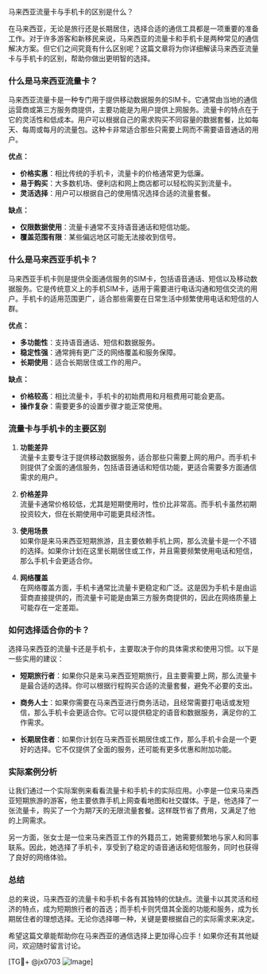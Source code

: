 马来西亚流量卡与手机卡的区别是什么？

在马来西亚，无论是旅行还是长期居住，选择合适的通信工具都是一项重要的准备工作。对于许多游客和新移民来说，马来西亚的流量卡和手机卡是两种常见的通信解决方案。但它们之间究竟有什么区别呢？这篇文章将为你详细解读马来西亚流量卡与手机卡的区别，帮助你做出更明智的选择。

### 什么是马来西亚流量卡？

马来西亚流量卡是一种专门用于提供移动数据服务的SIM卡。它通常由当地的通信运营商或第三方服务商提供，主要功能是为用户提供上网服务。流量卡的特点在于它的灵活性和低成本。用户可以根据自己的需求购买不同容量的数据套餐，比如每天、每周或每月的流量包。这种卡非常适合那些只需要上网而不需要语音通话的用户。

**优点：**
- **价格实惠**：相比传统的手机卡，流量卡的价格通常更为低廉。
- **易于购买**：大多数机场、便利店和网上商店都可以轻松购买到流量卡。
- **灵活选择**：用户可以根据自己的使用情况选择合适的流量套餐。

**缺点：**
- **仅限数据使用**：流量卡通常不支持语音通话和短信功能。
- **覆盖范围有限**：某些偏远地区可能无法接收到信号。

### 什么是马来西亚手机卡？

马来西亚手机卡则是提供全面通信服务的SIM卡，包括语音通话、短信以及移动数据服务。它是传统意义上的手机SIM卡，适用于需要进行电话沟通和短信交流的用户。手机卡的适用范围更广，适合那些需要在日常生活中频繁使用电话和短信的人群。

**优点：**
- **多功能性**：支持语音通话、短信和数据服务。
- **稳定性强**：通常拥有更广泛的网络覆盖和服务保障。
- **长期使用**：适合长期居住或工作的用户。

**缺点：**
- **价格较高**：相比流量卡，手机卡的初始费用和月租费用可能会更高。
- **操作复杂**：需要更多的设置步骤才能正常使用。

### 流量卡与手机卡的主要区别

1. **功能差异**  
   流量卡主要专注于提供移动数据服务，适合那些只需要上网的用户。而手机卡则提供了全面的通信服务，包括语音通话和短信功能，更适合需要多方面通信需求的用户。

2. **价格差异**  
   流量卡通常价格较低，尤其是短期使用时，性价比非常高。而手机卡虽然初期投资较大，但在长期使用中可能更具经济性。

3. **使用场景**  
   如果你是来马来西亚短期旅游，且主要依赖手机上网，那么流量卡是一个不错的选择。如果你计划在这里长期居住或工作，并且需要频繁使用电话和短信，那么手机卡会更适合你。

4. **网络覆盖**  
   在网络覆盖方面，手机卡通常比流量卡更稳定和广泛。这是因为手机卡是由运营商直接提供的，而流量卡可能是由第三方服务商提供的，因此在网络质量上可能存在一定差距。

### 如何选择适合你的卡？

选择马来西亚的流量卡还是手机卡，主要取决于你的具体需求和使用习惯。以下是一些实用的建议：

- **短期旅行者**：如果你只是来马来西亚短期旅行，且主要需要上网，那么流量卡是最合适的选择。你可以根据行程购买合适的流量套餐，避免不必要的支出。
  
- **商务人士**：如果你需要在马来西亚进行商务活动，且经常需要打电话或发短信，那么手机卡会更适合你。它可以提供稳定的语音和数据服务，满足你的工作需求。

- **长期居住者**：如果你计划在马来西亚长期居住或工作，那么手机卡会是一个更好的选择。它不仅提供了全面的服务，还可能有更多优惠和附加功能。

### 实际案例分析

让我们通过一个实际案例来看看流量卡和手机卡的实际应用。小李是一位来马来西亚短期旅游的游客，他主要依靠手机上网查看地图和社交媒体。于是，他选择了一张流量卡，购买了一个为期7天的无限流量套餐。这样既节省了费用，又满足了他的上网需求。

另一方面，张女士是一位来马来西亚工作的外籍员工，她需要频繁地与家人和同事联系。因此，她选择了手机卡，享受到了稳定的语音通话和短信服务，同时也获得了良好的网络体验。

### 总结

总的来说，马来西亚的流量卡和手机卡各有其独特的优缺点。流量卡以其灵活和经济的特点，成为短期旅行者的首选；而手机卡则凭借其全面的功能和服务，成为长期居住者的理想选择。无论你选择哪一种，关键是要根据自己的实际需求来决定。

希望这篇文章能帮助你在马来西亚的通信选择上更加得心应手！如果你还有其他疑问，欢迎随时留言讨论。

[TG💪+ @jx0703 ![Image](https://github.com/user-attachments/assets/dbca1d08-cadb-493c-b0ec-ad6f7a83f270)]